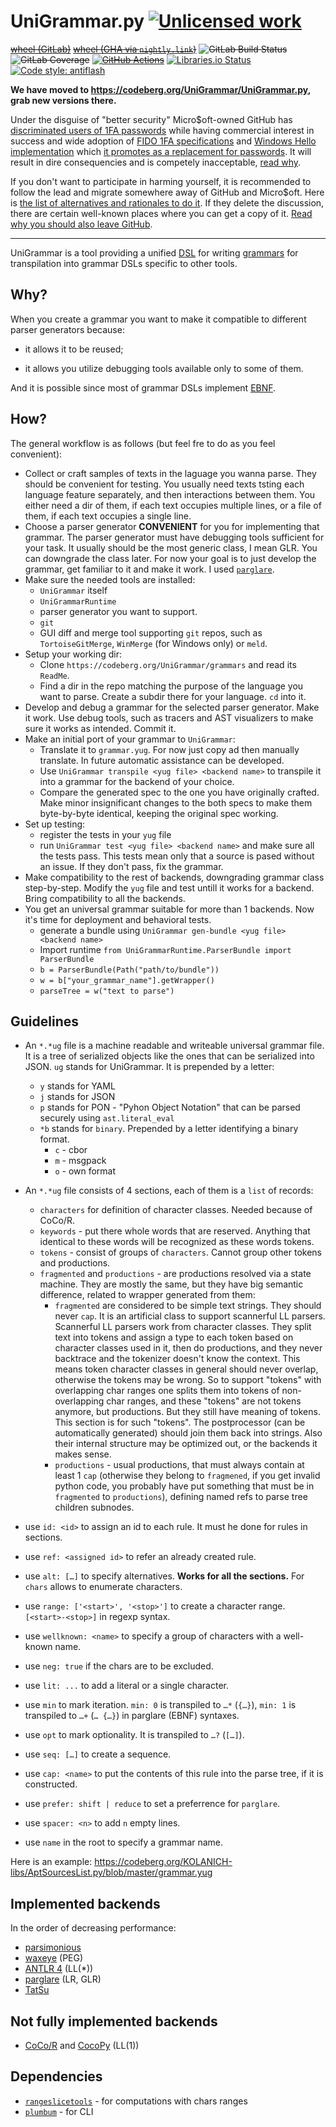UniGrammar.py [![Unlicensed work](https://raw.githubusercontent.com/unlicense/unlicense.org/master/static/favicon.png)](https://unlicense.org/)
=============
~~[wheel (GitLab)](https://gitlab.com/UniGrammar/UniGrammar.py/-/jobs/artifacts/master/raw/dist/UniGrammar-0.CI-py3-none-any.whl?job=build)~~
~~[wheel (GHA via `nightly.link`)](https://nightly.link/UniGrammar/UniGrammar.py/workflows/CI/master/UniGrammar-0.CI-py3-none-any.whl)~~
~~![GitLab Build Status](https://gitlab.com/UniGrammar/UniGrammar.py/badges/master/pipeline.svg)~~
~~![GitLab Coverage](https://gitlab.com/UniGrammar/UniGrammar.py/badges/master/coverage.svg)~~
~~[![GitHub Actions](https://github.com/UniGrammar/UniGrammar.py/workflows/CI/badge.svg)](https://github.com/UniGrammar/UniGrammar.py/actions/)~~
[![Libraries.io Status](https://img.shields.io/librariesio/github/UniGrammar/UniGrammar.py.svg)](https://libraries.io/github/UniGrammar/UniGrammar.py)
[![Code style: antiflash](https://img.shields.io/badge/code%20style-antiflash-FFF.svg)](https://codeberg.org/KOLANICH-tools/antiflash.py)

**We have moved to https://codeberg.org/UniGrammar/UniGrammar.py, grab new versions there.**

Under the disguise of "better security" Micro$oft-owned GitHub has [discriminated users of 1FA passwords](https://github.blog/2023-03-09-raising-the-bar-for-software-security-github-2fa-begins-march-13/) while having commercial interest in success and wide adoption of [FIDO 1FA specifications](https://fidoalliance.org/specifications/download/) and [Windows Hello implementation](https://support.microsoft.com/en-us/windows/passkeys-in-windows-301c8944-5ea2-452b-9886-97e4d2ef4422) which [it promotes as a replacement for passwords](https://github.blog/2023-07-12-introducing-passwordless-authentication-on-github-com/). It will result in dire consequencies and is competely inacceptable, [read why](https://codeberg.org/KOLANICH/Fuck-GuanTEEnomo).

If you don't want to participate in harming yourself, it is recommended to follow the lead and migrate somewhere away of GitHub and Micro$oft. Here is [the list of alternatives and rationales to do it](https://github.com/orgs/community/discussions/49869). If they delete the discussion, there are certain well-known places where you can get a copy of it. [Read why you should also leave GitHub](https://codeberg.org/KOLANICH/Fuck-GuanTEEnomo).

---

UniGrammar is a tool providing a unified [DSL](https://en.wikipedia.org/wiki/Domain-specific_language) for writing [grammars](https://en.wikipedia.org/wiki/Formal_grammar) for transpilation into grammar DSLs specific to other tools.

Why?
----

When you create a grammar you want to make it compatible to different parser generators because:

* it allows it to be reused;

* it allows you utilize debugging tools available only to some of them.

And it is possible since most of grammar DSLs implement [EBNF](https://en.wikipedia.org/wiki/EBNF).

How?
----
The general workflow is as follows (but feel fre to do as you feel convenient):
* Collect or craft samples of texts in the laguage you wanna parse. They should be convenient for testing. You usually need texts tsting each language feature separately, and then interactions between them. You either need a dir of them, if each text occupies multiple lines, or a file of them, if each text occupies a single line.
* Choose a parser generator **CONVENIENT** for you for implementing that grammar. The parser generator must have debugging tools sufficient for your task. It usually should be the most generic class, I mean GLR. You can downgrade the class later. For now your goal is to just develop the grammar, get familiar to it and make it work. I used [`parglare`](https://github.com/igordejanovic/parglare).
* Make sure the needed tools are installed:
    * `UniGrammar` itself
    * `UniGrammarRuntime`
    * parser generator you want to support.
    * `git`
    * GUI diff and merge tool supporting `git` repos, such as `TortoiseGitMerge`, `WinMerge` (for Windows only) or `meld`.
* Setup your working dir:
    * Clone `https://codeberg.org/UniGrammar/grammars` and read its `ReadMe`.
    * Find a dir in the repo matching the purpose of the language you want to parse. Create a subdir there for your language. `cd` into it.
* Develop and debug a grammar for the selected parser generator. Make it work. Use debug tools, such as tracers and AST visualizers to make sure it works as intended. Commit it.
* Make an initial port of your grammar to `UniGrammar`:
    * Translate it to `grammar.yug`. For now just copy ad then manually translate. In future automatic assistance can be developed.
    * Use `UniGrammar transpile <yug file> <backend name>` to transpile it into a grammar for the backend of your choice.
    * Compare the generated spec to the one you have originally crafted. Make minor insignificant changes to the both specs to make them byte-by-byte identical, keeping the original spec working.
* Set up testing:
    * register the tests in your `yug` file
    * run `UniGrammar test <yug file> <backend name>` and make sure all the tests pass. This tests mean only that a source is pased without an issue. If they don't pass, fix the grammar.
* Make compatibility to the rest of backends, downgrading grammar class step-by-step. Modify the `yug` file and test untill it works for a backend. Bring compatibility to all the backends.
* You get an universal grammar suitable for more than 1 backends. Now it's time for deployment and behavioral tests.
    * generate a bundle using `UniGrammar gen-bundle <yug file> <backend name>`
    * Import runtime `from UniGrammarRuntime.ParserBundle import ParserBundle`
    * `b = ParserBundle(Path("path/to/bundle"))`
    * `w = b["your_grammar_name"].getWrapper()`
    * `parseTree = w("text to parse")`

Guidelines
----------
* An `*.*ug` file is a machine readable and writeable universal grammar file. It is a tree of serialized objects like the ones that can be serialized into JSON. `ug` stands for UniGrammar. It is prepended by a letter:
    * `y` stands for YAML
    * `j` stands for JSON
    * `p` stands for PON - "Pyhon Object Notation" that can be parsed securely using `ast.literal_eval`
    * `*b` stands for `binary`. Prepended by a letter identifying a binary format.
        * `c` - cbor
        * `m` - msgpack
        * `o` - own format

* An `*.*ug` file consists of 4 sections, each of them is a `list` of records:
    * `characters` for definition of character classes. Needed because of CoCo/R.
    * `keywords` - put there whole words that are reserved. Anything that identical to these words will be recognized as these words tokens.
    * `tokens` - consist of groups of `characters`. Cannot group other tokens and productions.
    * `fragmented` and `productions` - are productions resolved via a state machine. They are mostly the same, but they have big semantic difference, related to wrapper generated from them:
        * `fragmented` are considered to be simple text strings. They should never `cap`. It is an artificial class to support scannerful LL parsers. Scannerful LL parsers work from character classes. They split text into tokens and assign a type to each token based on character classes used in it, then do productions, and they never backtrace and the tokenizer doesn't know the context. This means token character classes in general should never overlap, otherwise the tokens may be wrong. So to support "tokens" with overlapping char ranges one splits them into tokens of non-overlapping char ranges, and these "tokens" are not tokens anymore, but productions. But they still have meaning of tokens. This section is for such "tokens". The postprocessor (can be automatically generated) should join them back into strings. Also their internal structure may be optimized out, or the backends it makes sense.
        * `productions` - usual productions, that must always contain at least 1 `cap` (otherwise they belong to `fragmened`, if you get invalid python code, you probably have put something that must be in `fragmented` to `productions`), defining named refs to parse tree children subnodes.

* use `id: <id>` to assign an id to each rule. It must he done for rules in sections.
* use `ref: <assigned id>` to refer an already created rule.
* use `alt: […]` to specify alternatives. **Works for all the sections.** For `chars` allows to enumerate characters.
* use `range: ['<start>', '<stop>']` to create a character range. `[<start>-<stop>]` in regexp syntax.
* use `wellknown: <name>` to specify a group of characters with a well-known name.
* use `neg: true` if the chars are to be excluded.
* use `lit: ...` to add a literal or a single character.
* use `min` to mark iteration. `min: 0` is transpiled to `…*` (`{…}`), `min: 1` is transpiled to `…+` (`… {…}`) in parglare (EBNF) syntaxes.
* use `opt` to mark optionality. It is transpiled to `…?` (`[…]`).
* use `seq: […]` to create a sequence.
* use `cap: <name>` to put the contents of this rule into the parse tree, if it is constructed.
* use `prefer: shift | reduce` to set a preferrence for `parglare`.
* use `spacer: <n>` to add `n` empty lines.

* use `name` in the root to specify a grammar name.

Here is an example: https://codeberg.org/KOLANICH-libs/AptSourcesList.py/blob/master/grammar.yug

Implemented backends
--------------------
In the order of decreasing performance:
* [parsimonious](https://github.com/erikrose/parsimonious)
* [waxeye](https://github.com/waxeye-org/waxeye) (PEG)
* [ANTLR 4](https://github.com/antlr/antlr4) (LL(*))
* [parglare](https://github.com/igordejanovic/parglare) (LR, GLR)
* [TatSu](https://github.com/neogeny/TatSu)


Not fully implemented backends
-------------------------------
* [CoCo/R](https://github.com/armornick/CocoR) and [CocoPy](https://codeberg.org/UniGrammar/CoCoPy) (LL(1))


Dependencies
------------
* [`rangeslicetools`](https://codeberg.org/KOLANICH-libs/rangeslicetools.py) - for computations with chars ranges
* [`plumbum`](https://github.com/tomerfiliba/plumbum) - for CLI
